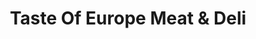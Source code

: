 ---
title: "Taste Of Europe Meat & Deli"
url: /brampton/taste-of-europe-meat-and-deli/
shop: deli
---
